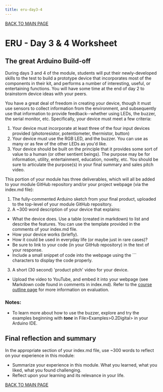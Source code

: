 ```yaml
---
title: eru-day3-4
---
```


[BACK TO MAIN PAGE](index.md)

# ERU - Day 3 & 4 Worksheet

## The great Arduino Build-off
During days 3 and 4 of the module, students will put their newly-developed skills to the test to build a prototype device that incorporates most of the components in their kit, and performs a number of interesting, useful, or entertaining functions. You will have some time at the end of day 2 to brainstorm device ideas with your peers. 

You have a great deal of freedom in creating your device, though it must use sensors to collect information from the environment, and subsequently use that information to provide feedback--whether using LEDs, the buzzer, the serial monitor, etc. Specifically, your device must meet a few criteria: 
1. Your device must incorporate at least three of the four input devices provided (photoresistor, potentiometer, thermistor, button)
2. Your device must use the RGB LED, and the buzzer. You can use as many or as few of the other LEDs as you'd like. 
3. Your device should be built on the principle that it provides some sort of value to a human (or other sentient beings). The purpose may be for information, utility, entertainment, education, novelty, etc. You should be sure to articulate the purpose(s) in your final summary and sales pitch video. 

This portion of your module has three deliverables, which will all be added to your module GitHub repository and/or your project webpage (via the index.md file):
1. The fully-commented Arduino sketch from your final product, uploaded to the top-level of your module GitHub repository.
2. A ~300 word description of your device that explains:
- What the device does. Use a table (created in markdown) to list and describe the features. You can use the template provided in the comments of your index.md file. 
- How your device works (briefly).
- How it could be used in everyday life (or maybe just in rare cases)? 
- Be sure to link to your code (in your GitHub repository) in the text of your response.
- Include a small snippet of code into the webpage using the \``` characters to display the code properly. 
3. A short (30 second) 'product pitch' video for your device. 
- Upload the video to YouTube, and embed it into your webpage (see Markdown code found in comments in index.md).
Refer to the [course outline page](eru-outline.md) for more information on evaluation. 

### Notes: 
- To learn more about how to use the buzzer, explore and try the examples beginning with ***tone*** in File>Examples>0.2Digital> in your Arduino IDE. 


## Final reflection and summary 
In the appropriate section of your index.md file, use ~300 words to reflect on your experience in this module:
- Summarize your experience in this module. What you learned, what you liked, what you found challenging.
- Reflect upon your learning and its relevance in your life.



[BACK TO MAIN PAGE](index.md)

